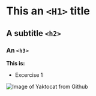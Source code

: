 # This an `<H1>` title
## A subtitle `<h2>`
### An `<h3>`

**This is:**
- Excercise 1


![Image of Yaktocat from Github](https://octodex.github.com/images/yaktocat.png)
